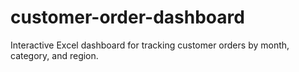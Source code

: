 # customer-order-dashboard
Interactive Excel dashboard for tracking customer orders by month, category, and region.
